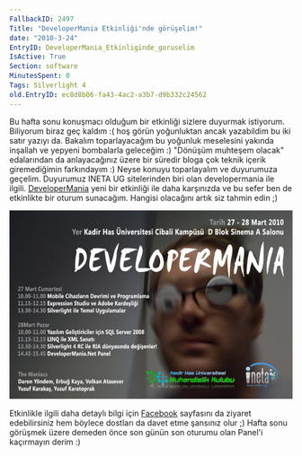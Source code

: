 ```yaml
---
FallbackID: 2497
Title: "DeveloperMania Etkinliği'nde görüşelim!"
date: "2010-3-24"
EntryID: DeveloperMania_Etkinliginde_goruselim
IsActive: True
Section: software
MinutesSpent: 0
Tags: Silverlight 4
old.EntryID: ec8d8b06-fa43-4ac2-a3b7-d9b332c24562
---
```

Bu hafta sonu konuşmacı olduğum bir etkinliği sizlere duyurmak
istiyorum. Biliyorum biraz geç kaldım :( hoş görün yoğunluktan ancak
yazabildim bu iki satır yazıyı da. Bakalım toparlayacağım bu yoğunluk
meselesini yakında inşallah ve yepyeni bombalarla geleceğim :) "Dönüşüm
muhteşem olacak" edalarından da anlayacağınız üzere bir süredir bloga
çok teknik içerik giremediğimin farkındayım :) Neyse konuyu toparlayalım
ve duyurumuza geçelim. Duyurumuz INETA UG sitelerinden biri olan
developermania ile ilgili.
[DeveloperMania](http://www.developermania.net/developermania/haber.asp?katID=64)
yeni bir etkinliği ile daha karşınızda ve bu sefer ben de etkinlikte bir
oturum sunacağım. Hangisi olacağını artık siz tahmin edin ;)

![DeveloperMania](media/DeveloperMania_Etkinliginde_goruselim/23032010_1.jpg)

Etkinlikle ilgili daha detaylı bilgi için
[Facebook](http://www.facebook.com/event.php?eid=370677281359&ref=mf)
sayfasını da ziyaret edebilirsiniz hem böylece dostları da davet etme
şansınız olur ;) Hafta sonu görüşmek üzere demeden önce son günün son
oturumu olan Panel'i kaçırmayın derim :)


